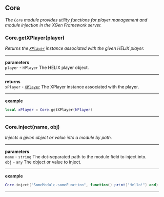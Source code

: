 ## Core
*The `Core` module provides utility functions for player management and module injection in the XGen Framework server.*


### Core.getXPlayer(player)
*Returns the [`XPlayer`](../../../../../../docs/api/xplayer.md) instance associated with the given HELIX player.*

---

**parameters**<br>
`player` - `HPlayer` The HELIX player object.<br>

---

**returns**<br>
`xPlayer` - [`XPlayer`](../../../../../../docs/api/xplayer.md) The XPlayer instance associated with the player.<br>

---

**example**<br>
```lua
local xPlayer = Core.getXPlayer(hPlayer)
```

---

### Core.inject(name, obj)
*Injects a given object or value into a module by path.*

---

**parameters**<br>
`name` - `string` The dot-separated path to the module field to inject into.<br>
`obj` - `any` The object or value to inject.<br>

---

**example**<br>
```lua
Core.inject("SomeModule.someFunction", function() print("Hello!") end)
```

---
